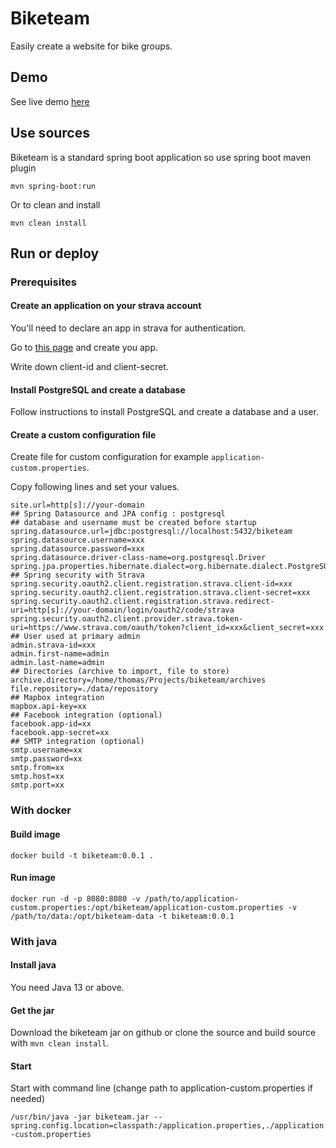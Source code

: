 # Biketeam

Easily create a website for bike groups.

## Demo

See live demo [here](https://www.biketeam.info)

## Use sources

Biketeam is a standard spring boot application so use spring boot maven plugin 

`mvn spring-boot:run`

Or to clean and install

`mvn clean install`

## Run or deploy

### Prerequisites

#### Create an application on your strava account

You'll need to declare an app in strava for authentication.

Go to [this page](https://www.strava.com/settings/api) and create you app.

Write down client-id and client-secret.

#### Install PostgreSQL and create a database

Follow instructions to install PostgreSQL and create a database and a user.

#### Create a custom configuration file

Create file for custom configuration for example `application-custom.properties`.

Copy following lines and set your values.

```
site.url=http[s]://your-domain
## Spring Datasource and JPA config : postgresql
## database and username must be created before startup
spring.datasource.url=jdbc:postgresql://localhost:5432/biketeam
spring.datasource.username=xxx
spring.datasource.password=xxx
spring.datasource.driver-class-name=org.postgresql.Driver
spring.jpa.properties.hibernate.dialect=org.hibernate.dialect.PostgreSQL10Dialect
## Spring security with Strava
spring.security.oauth2.client.registration.strava.client-id=xxx
spring.security.oauth2.client.registration.strava.client-secret=xxx
spring.security.oauth2.client.registration.strava.redirect-uri=http[s]://your-domain/login/oauth2/code/strava
spring.security.oauth2.client.provider.strava.token-uri=https://www.strava.com/oauth/token?client_id=xxx&client_secret=xxx
## User used at primary admin
admin.strava-id=xxx
admin.first-name=admin
admin.last-name=admin
## Directories (archive to import, file to store)
archive.directory=/home/thomas/Projects/biketeam/archives
file.repository=./data/repository
## Mapbox integration
mapbox.api-key=xx
## Facebook integration (optional)
facebook.app-id=xx
facebook.app-secret=xx
## SMTP integration (optional)
smtp.username=xx
smtp.password=xx
smtp.from=xx
smtp.host=xx
smtp.port=xx
```

### With docker

#### Build image

`docker build -t biketeam:0.0.1 .`

#### Run image

`docker run -d -p 8080:8080 -v /path/to/application-custom.properties:/opt/biketeam/application-custom.properties -v /path/to/data:/opt/biketeam-data -t biketeam:0.0.1`

### With java

#### Install java

You need Java 13 or above.

#### Get the jar

Download the biketeam jar on github or clone the source and build source with `mvn clean install`.

#### Start

Start with command line (change path to application-custom.properties if needed)

`/usr/bin/java -jar biketeam.jar --spring.config.location=classpath:/application.properties,./application-custom.properties`
